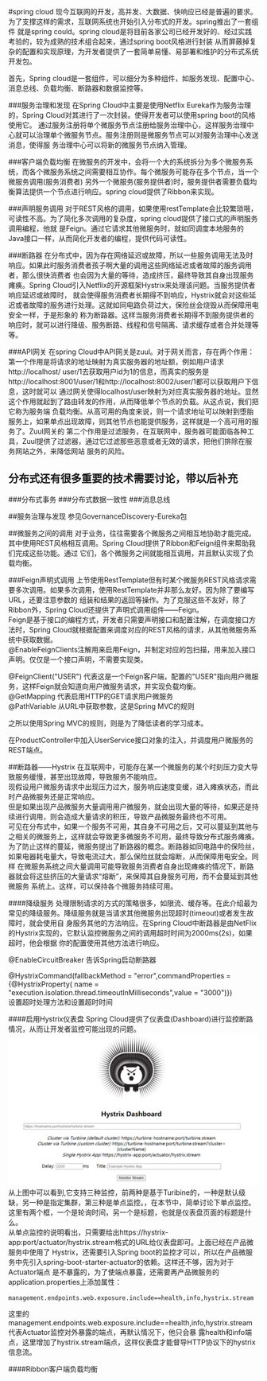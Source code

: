 #spring cloud
现今互联网的开发，高并发、大数据、快响应已经是普遍的要求。为了支撑这样的需求，互联网系统也开始引入分布式的开发。spring推出了一套组件
就是spring could。spring cloud是将目前各家公司已经开发好的、经过实践考验的，较为成熟的技术组合起来，通过spring boot风格进行封装
从而屏蔽掉复杂的配置和实现原理，为开发者提供了一套简单易懂、易部署和维护的分布式系统开发包。

首先，Spring cloud是一套组件，可以细分为多种组件，如服务发现、配置中心、消息总线、负载均衡、断路器和数据监控等。

###服务治理和发现
在Spring Cloud中主要是使用Netflix Eureka作为服务治理的，Spring Cloud对其进行了一次封装。使得开发者可以使用spring boot的风格使用它。
通过服务注册将单个微服务节点注册给服务治理中心，这样服务治理中心就可以治理单个微服务节点。服务注册则是微服务节点可以对服务治理中心发送消息，使得服
务治理中心可以将新的微服务节点纳入管理。

###客户端负载均衡
在微服务的开发中，会将一个大的系统拆分为多个微服务系统，而各个微服务系统之间需要相互协作。每个微服务可能存在多个节点，当一个微服务调用(服务消费者)
另外一个微服务(服务提供者)时，服务提供者需要负载均衡算法提供一个节点进行响应。spring cloud提供了Ribbon来实现。

###声明服务调用
对于REST风格的调用，如果使用restTemplate会比较繁琐哦，可读性不高。为了简化多次调用的复杂度，spring cloud提供了接口式的声明服务调用编程，他就
是Feign。通过它请求其他微服务时，就如同调度本地服务的Java接口一样，从而简化开发者的编程，提供代码可读性。

###断路器
在分布式中，因为存在网络延迟或故障，所以一些服务调用无法及时响应。如果此时服务消费者孩子啊大量的调用这些网络延迟或者故障的服务调用者，那么很快消费者
也会因为大量的等待，造成挤压，最终导致其自身出现服务瘫痪。Spring Cloud引入Netflix的开源框架Hystrix来处理该问题。当服务提供者响应延迟或故障时，
就会使得服务消费者长期得不到响应，Hystrix就会对这些延迟或者故障的服务进行处理。这就如同电路负荷过大，保险丝会烧毁从而保障用电安全一样，于是形象的
称为断路器。这样当服务消费者长期得不到服务提供者的响应时，就可以进行降级、服务断路、线程和信号隔离、请求缓存或者合并处理等等。

###API网关
在spring Cloud中API网关是zuul。对于网关而言，存在两个作用：第一个作用是将请求的地址映射为真实服务器的地址额，例如用户请求http://localhost/
user/1去获取用户id为1的信息，而真实的服务是http://localhost:8001/user/1和http://localhost:8002/user/1都可以获取用户下信息，这时就可以
通过网关使得localhost/user映射为对应真实服务器的地址。显然这个作用就起到了路由转发的作用，从而降低单个节点的负载。从这点说，我们把它称为服务端
负载均衡。从高可用的角度来说，则一个请求地址可以映射到堕胎服务上，如果单点出现故障，则其他节点也能提供服务，这样就是一个高可用的服务了。Zuul网关的
第二个作用是过滤服务，在互联网中，服务器可能面临各种工具，Zuul提供了过滤器，通过它过滤那些恶意或者无效的请求，把他们排除在服务网站之外，来降低网站
服务的风险。

分布式还有很多重要的技术需要讨论，带以后补充
--
###分布式事务
###分布式数据一致性
###消息总线

##服务治理与发现
参见GovernanceDiscovery-Eureka包

##微服务之间的调用
对于业务，往往需要各个微服务之间相互地协助才能完成。其中使用REST风格相互调用。Spring Cloud提供了Ribbon和Feign组件来帮助我们完成这些功能。通过
它们，各个微服务之间就能相互调用，并且默认实现了负载均衡。

###Feign声明式调用
上节使用RestTemplate但有时某个微服务REST风格请求需要多次调用。如果多次调用，使用RestTemplate并非那么友好。因为除了要编写URL，还要注意参数的
组装和结果的返回等操作。为了克服这些不友好，除了Ribbon外，Spring Cloud还提供了声明式调用组件——Feign。  
Feign是基于接口的编程方式，开发者只需要声明接口和配置注解，在调度接口方法时，Spring Cloud就根据配置来调度对应的REST风格的请求，从其他微服务系
统中获取数据。  
@EnableFeignClients注解用来启用Feign，并制定对应的包扫描，用来加入接口声明。仅仅是一个接口声明，不需要实现类。  

@FeignClient("USER") 代表这是一个Feign客户端，配置的"USER"指向用户微服务，这样Feign就会知道向用户微服务请求，并实现负载均衡。    
@GetMapping 代表启用HTTP的GET请求用户微服务  
@PathVariable 从URL中获取参数，这是Spring MVC的规则

之所以使用Spring MVC的规则，则是为了降低读者的学习成本。  

在ProductController中加入UserService接口对象的注入，并调度用户微服务的REST端点。


##断路器——Hystrix
在互联网中，可能存在某一个微服务的某个时刻压力变大导致服务缓慢，甚至出现故障，导致服务不能响应。  
现假设用户微服务请求中出现压力过大，服务响应速度变缓，进入瘫痪状态，而此时产品微服务还是正常响应。  
但是如果出现产品微服务大量调用用户微服务，就会出现大量的等待，如果还是持续进行调用，则会造成大量请求的积压，导致产品微服务最终也不可用。  
可见在分布式中，如果一个服务不可用，其自身不可用之后，又可以蔓延到其他与之相关的微服务上，这样就会导致更多微服务不可用，最终导致分布式服务瘫痪。  
为了防止这样的蔓延，微服务提出了断路器的概念。断路器如同电路中的保险丝，如果电器耗电量大，导致电流过大，那么保险丝就会熔断，从而保障用电安全。同样
在微服务系统之间大量调用可能导致服务消费者自身出现瘫痪的情况下，断路器就会将这些挤压的大量请求“熔断”，来保障其自身服务可用，而不会蔓延到其他微服务
系统上。这样，可以保持各个微服务持续可用。

####降级服务
处理限制请求的方式的策略很多，如限流、缓存等。在此介绍最为常见的降级服务。降级服务就是当请求其他微服务出现超时(timeout)或者发生故障时，就会使用自
身服务其他的方法响应。在Spring Cloud中断路器是由NetFlix的Hystrix实现的，它默认监控微服务之间的调用超时时间为2000ms(2s)，如果超时，他会根据
你的配置使用其他方法进行响应。

@EnableCircuitBreaker 告诉Spring启动断路器

@HystrixCommand(fallbackMethod = "error",commandProperties = {@HystrixProperty(
            name = "execution.isolation.thread.timeoutInMilliseconds",value = "3000")})  
设置超时处理方法和设置超时时间
   
####启用Hystrix仪表盘
Spring Cloud提供了仪表盘(Dashboard)进行监控断路情况，从而让开发者监控可能出现的问题。  
![image](/photo/hystrix_dashboard.jpg)
从上图中可以看到,它支持三种监控，前两种是基于Turibine的，一种是默认级缺，另一种是指定集群，第三种是单点监控。，在本节中，简单讨论下单点监控。  
这里有两个框，一个是轮询时间，另一个是标题，也就是仪表盘页面的标题是什么。  
从单点监控的说明看出，只需要给出https://hystrix-app:port/actuator/hystrix.stream格式的URL给仪表盘即可。上面已经在产品微服务中使用了
Hystrix，还需要引入Spring boot的监控才可以，所以在产品微服务中先引入spring-boot-starter-actuator的依赖。这样还不够，因为对于Actuator端点
是不暴露的，为了使端点暴露，还需要再产品微服务的application.properties上添加属性：

    management.endpoints.web.exposure.include==health,info,hystrix.stream
    
这里的management.endpoints.web.exposure.include==health,info,hystrix.stream代表Actuator监控对外暴露的端点，再默认情况下，他只会暴
露health和info端点，这里增加了hystrix.stream端点，这样仪表盘才能督导HTTP协议下的hystrix信息流。

####Ribbon客户端负载均衡